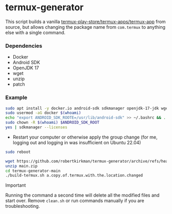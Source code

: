# termux-generator

This script builds a vanilla [termux-play-store/termux-apps/termux-app](https://github.com/termux-play-store/termux-apps/tree/main/termux-app) from source, but allows changing the package name from `com.termux` to anything else with a single command.

### Dependencies

- Docker
- Android SDK
- OpenJDK 17
- wget
- unzip
- patch

### Example

```bash
sudo apt install -y docker.io android-sdk sdkmanager openjdk-17-jdk wget unzip patch
sudo usermod -aG docker $(whoami)
echo "export ANDROID_SDK_ROOTE=/usr/lib/android-sdk" >> ~/.bashrc && . ~/.bashrc
sudo chown -R $(whoami) $ANDROID_SDK_ROOT
yes | sdkmanager --licenses
```

- Restart your computer or otherwise apply the group change (for me, logging out and logging in was insufficient on Ubuntu 22.04)
```bash
sudo reboot
```

```bash
wget https://github.com/robertkirkman/termux-generator/archive/refs/heads/main.zip
unzip main.zip
cd termux-generator-main
./build-termux.sh a.copy.of.termux.with.the.location.changed
```

> [!IMPORTANT]
> Running the command a second time will delete all the modified files and start over. Remove `clean.sh` or run commands manually if you are troubleshooting.
